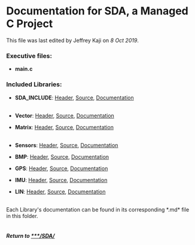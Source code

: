 # Documentation for SDA, a Managed C Project
This file was last edited by Jeffrey Kaji on *8 Oct 2019*. <br/>

### Executive files:
* **main.c**

### Included Libraries:
* **SDA_INCLUDE**: 
[Header](../src/SDA_INCLUDE.h),
[Source](../src/SDA_INCLUDE.c),
[Documentation](SDA_INCLUDE.md) 
<br/><br/>

* **Vector**:
[Header](../src/Vector.h),
[Source](../src/Vector.c),
[Documentation](Vector.md)
* **Matrix**:
[Header](../src/Matrix.h),
[Source](../src/Matrix.c),
[Documentation](Matrix.md)
<br/><br/>

* **Sensors**:
[Header](../src/Sensors.h),
[Source](../src/Sensors.c),
[Documentation](Sensors.md)
* **BMP**:
[Header](../src/BMP.h),
[Source](../src/BMP.c),
[Documentation](BMP.md)
* **GPS**:
[Header](../src/GPS.h),
[Source](../src/GPS.c),
[Documentation](GPS.md)
* **IMU**:
[Header](../src/IMU.h),
[Source](../src/IMU.c),
[Documentation](IMU.md)
* **LIN**:
[Header](../src/LIN.h),
[Source](../src/LIN.c),
[Documentation](LIN.md)
<br/>
Each Library's documentation can be found in its corresponding *.md* file in this folder. <br/>

<br/>

##### Return to [***/SDA/](../../SDA/)